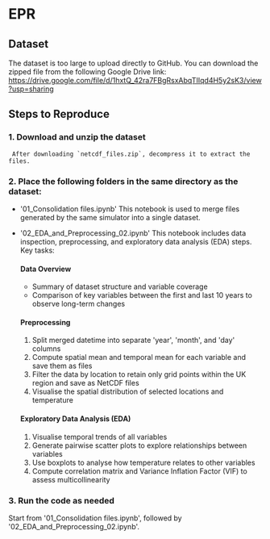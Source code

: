 # EPR

## Dataset
The dataset is too large to upload directly to GitHub. You can download the zipped file from the following Google Drive link:
https://drive.google.com/file/d/1hxtQ_42ra7FBgRsxAbqTIIqd4H5y2sK3/view?usp=sharing

## Steps to Reproduce
### **1. Download and unzip the dataset**  
     After downloading `netcdf_files.zip`, decompress it to extract the files.
### **2. Place the following folders in the same directory as the dataset:**
   - '01_Consolidation files.ipynb'
       This notebook is used to merge files generated by the same simulator into a single  dataset.
   - '02_EDA_and_Preprocessing_02.ipynb'
      This notebook includes data inspection, preprocessing, and exploratory data analysis (EDA) steps. Key tasks:
      #### Data Overview
      - Summary of dataset structure and variable coverage
      - Comparison of key variables between the first and last 10 years to observe long-term changes
    
      #### Preprocessing
      1. Split merged datetime into separate 'year', 'month', and 'day' columns  
      2. Compute spatial mean and temporal mean for each variable and save them as files  
      3. Filter the data by location to retain only grid points within the UK region and save as NetCDF files
      4. Visualise the spatial distribution of selected locations and temperature 
      
      #### Exploratory Data Analysis (EDA)
      1. Visualise temporal trends of all variables
      2. Generate pairwise scatter plots to explore relationships between variables   
      3. Use boxplots to analyse how temperature relates to other variables  
      4. Compute correlation matrix and Variance Inflation Factor (VIF) to assess multicollinearity
### 3. **Run the code as needed**
   Start from '01_Consolidation files.ipynb', followed by '02_EDA_and_Preprocessing_02.ipynb'.
